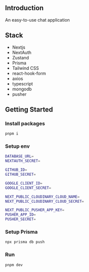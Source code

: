 ## Introduction
An easy-to-use chat application
## Stack

- Nextjs
- NextAuth
- Zustand
- Prisma
- Tailwind CSS
- react-hook-form
- axios
- typescript
- mongodb
- pusher

## Getting Started
### Install packages

```bash
pnpm i
```

### Setup env

```bash
DATABASE_URL=
NEXTAUTH_SECRET=

GITHUB_ID=
GITHUB_SECRET=

GOOGLE_CLIENT_ID=
GOOGLE_CLIENT_SECRET=

NEXT_PUBLIC_CLOUDINARY_CLOUD_NAME=
NEXT_PUBLIC_CLOUDINARY_CLOUD_SECRET=

NEXT_PUBLIC_PUSHER_APP_KEY=
PUSHER_APP_ID=
PUSHER_SECRET=
```
### Setup Prisma
```bash
npx prisma db push
```

### Run

```bash
pnpm dev
```
